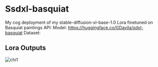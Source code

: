 # Ssdxl-basquiat

My cog deployment of my stable-diffusion-xl-base-1.0 Lora finetuned on Basquiat paintings  API: Model: https://huggingface.co/GDavila/sdxl-basquiat Dataset: 

## Lora Outputs
![chi1](images/chi1.png)

